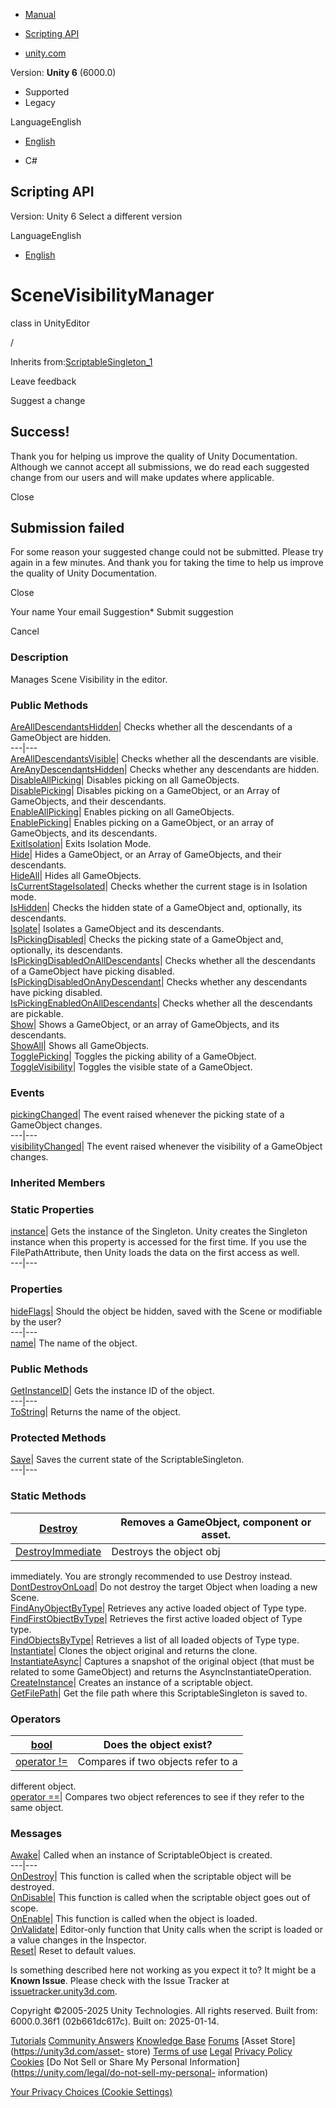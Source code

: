 [ ]()

  * [Manual](../Manual/index.html)
  * [Scripting API](../ScriptReference/index.html)

  * [unity.com](https://unity.com/)

Version: **Unity 6** (6000.0)

  * Supported
  * Legacy

LanguageEnglish

  * [English]()

  * C#

[ ](https://docs.unity3d.com)

## Scripting API

Version: Unity 6 Select a different version

LanguageEnglish

  * [English]()

# SceneVisibilityManager

class in UnityEditor

/

Inherits from:[ScriptableSingleton_1](ScriptableSingleton_1.html)

Leave feedback

Suggest a change

## Success!

Thank you for helping us improve the quality of Unity Documentation. Although
we cannot accept all submissions, we do read each suggested change from our
users and will make updates where applicable.

Close

## Submission failed

For some reason your suggested change could not be submitted. Please <a>try
again</a> in a few minutes. And thank you for taking the time to help us
improve the quality of Unity Documentation.

Close

Your name Your email Suggestion* Submit suggestion

Cancel

[ ]()

### Description

Manages Scene Visibility in the editor.

### Public Methods

[AreAllDescendantsHidden](SceneVisibilityManager.AreAllDescendantsHidden.html)|
Checks whether all the descendants of a GameObject are hidden.  
---|---  
[AreAllDescendantsVisible](SceneVisibilityManager.AreAllDescendantsVisible.html)|
Checks whether all the descendants are visible.  
[AreAnyDescendantsHidden](SceneVisibilityManager.AreAnyDescendantsHidden.html)|
Checks whether any descendants are hidden.  
[DisableAllPicking](SceneVisibilityManager.DisableAllPicking.html)| Disables
picking on all GameObjects.  
[DisablePicking](SceneVisibilityManager.DisablePicking.html)| Disables picking
on a GameObject, or an Array of GameObjects, and their descendants.  
[EnableAllPicking](SceneVisibilityManager.EnableAllPicking.html)| Enables
picking on all GameObjects.  
[EnablePicking](SceneVisibilityManager.EnablePicking.html)| Enables picking on
a GameObject, or an array of GameObjects, and its descendants.  
[ExitIsolation](SceneVisibilityManager.ExitIsolation.html)| Exits Isolation
Mode.  
[Hide](SceneVisibilityManager.Hide.html)| Hides a GameObject, or an Array of
GameObjects, and their descendants.  
[HideAll](SceneVisibilityManager.HideAll.html)| Hides all GameObjects.  
[IsCurrentStageIsolated](SceneVisibilityManager.IsCurrentStageIsolated.html)|
Checks whether the current stage is in Isolation mode.  
[IsHidden](SceneVisibilityManager.IsHidden.html)| Checks the hidden state of a
GameObject and, optionally, its descendants.  
[Isolate](SceneVisibilityManager.Isolate.html)| Isolates a GameObject and its
descendants.  
[IsPickingDisabled](SceneVisibilityManager.IsPickingDisabled.html)| Checks the
picking state of a GameObject and, optionally, its descendants.  
[IsPickingDisabledOnAllDescendants](SceneVisibilityManager.IsPickingDisabledOnAllDescendants.html)|
Checks whether all the descendants of a GameObject have picking disabled.  
[IsPickingDisabledOnAnyDescendant](SceneVisibilityManager.IsPickingDisabledOnAnyDescendant.html)|
Checks whether any descendants have picking disabled.  
[IsPickingEnabledOnAllDescendants](SceneVisibilityManager.IsPickingEnabledOnAllDescendants.html)|
Checks whether all the descendants are pickable.  
[Show](SceneVisibilityManager.Show.html)| Shows a GameObject, or an array of
GameObjects, and its descendants.  
[ShowAll](SceneVisibilityManager.ShowAll.html)| Shows all GameObjects.  
[TogglePicking](SceneVisibilityManager.TogglePicking.html)| Toggles the
picking ability of a GameObject.  
[ToggleVisibility](SceneVisibilityManager.ToggleVisibility.html)| Toggles the
visible state of a GameObject.  
  
### Events

[pickingChanged](SceneVisibilityManager-pickingChanged.html)| The event raised
whenever the picking state of a GameObject changes.  
---|---  
[visibilityChanged](SceneVisibilityManager-visibilityChanged.html)| The event
raised whenever the visibility of a GameObject changes.  
  
### Inherited Members

### Static Properties

[instance](ScriptableSingleton_1-instance.html)| Gets the instance of the
Singleton. Unity creates the Singleton instance when this property is accessed
for the first time. If you use the FilePathAttribute, then Unity loads the
data on the first access as well.  
---|---  
  
### Properties

[hideFlags](Object-hideFlags.html)| Should the object be hidden, saved with
the Scene or modifiable by the user?  
---|---  
[name](Object-name.html)| The name of the object.  
  
### Public Methods

[GetInstanceID](Object.GetInstanceID.html)| Gets the instance ID of the
object.  
---|---  
[ToString](Object.ToString.html)| Returns the name of the object.  
  
### Protected Methods

[Save](ScriptableSingleton_1.Save.html)| Saves the current state of the
ScriptableSingleton.  
---|---  
  
### Static Methods

[Destroy](Object.Destroy.html)| Removes a GameObject, component or asset.  
---|---  
[DestroyImmediate](Object.DestroyImmediate.html)| Destroys the object obj
immediately. You are strongly recommended to use Destroy instead.  
[DontDestroyOnLoad](Object.DontDestroyOnLoad.html)| Do not destroy the target
Object when loading a new Scene.  
[FindAnyObjectByType](Object.FindAnyObjectByType.html)| Retrieves any active
loaded object of Type type.  
[FindFirstObjectByType](Object.FindFirstObjectByType.html)| Retrieves the
first active loaded object of Type type.  
[FindObjectsByType](Object.FindObjectsByType.html)| Retrieves a list of all
loaded objects of Type type.  
[Instantiate](Object.Instantiate.html)| Clones the object original and returns
the clone.  
[InstantiateAsync](Object.InstantiateAsync.html)| Captures a snapshot of the
original object (that must be related to some GameObject) and returns the
AsyncInstantiateOperation.  
[CreateInstance](ScriptableObject.CreateInstance.html)| Creates an instance of
a scriptable object.  
[GetFilePath](ScriptableSingleton_1.GetFilePath.html)| Get the file path where
this ScriptableSingleton is saved to.  
  
### Operators

[bool](Object-operator_Object.html)| Does the object exist?  
---|---  
[operator !=](Object-operator_ne.html)| Compares if two objects refer to a
different object.  
[operator ==](Object-operator_eq.html)| Compares two object references to see
if they refer to the same object.  
  
### Messages

[Awake](ScriptableObject.Awake.html)| Called when an instance of
ScriptableObject is created.  
---|---  
[OnDestroy](ScriptableObject.OnDestroy.html)| This function is called when the
scriptable object will be destroyed.  
[OnDisable](ScriptableObject.OnDisable.html)| This function is called when the
scriptable object goes out of scope.  
[OnEnable](ScriptableObject.OnEnable.html)| This function is called when the
object is loaded.  
[OnValidate](ScriptableObject.OnValidate.html)| Editor-only function that
Unity calls when the script is loaded or a value changes in the Inspector.  
[Reset](ScriptableObject.Reset.html)| Reset to default values.  
  
Is something described here not working as you expect it to? It might be a
**Known Issue**. Please check with the Issue Tracker at
[issuetracker.unity3d.com](https://issuetracker.unity3d.com).

Copyright ©2005-2025 Unity Technologies. All rights reserved. Built from:
6000.0.36f1 (02b661dc617c). Built on: 2025-01-14.

[Tutorials](https://unity3d.com/learn) [Community
Answers](https://answers.unity3d.com) [Knowledge
Base](https://support.unity3d.com/hc/en-us)
[Forums](https://forum.unity3d.com) [Asset Store](https://unity3d.com/asset-
store) [Terms of use](https://docs.unity3d.com/Manual/TermsOfUse.html)
[Legal](https://unity.com/legal) [Privacy
Policy](https://unity.com/legal/privacy-policy)
[Cookies](https://unity.com/legal/cookie-policy) [Do Not Sell or Share My
Personal Information](https://unity.com/legal/do-not-sell-my-personal-
information)

[Your Privacy Choices (Cookie Settings)](javascript:void\(0\);)

